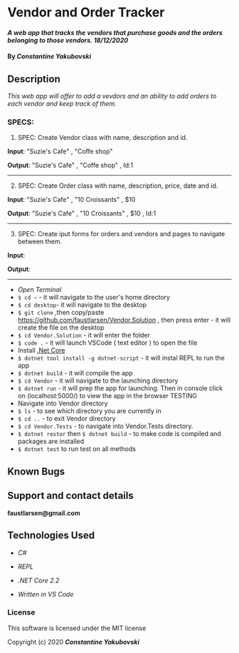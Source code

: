 
# Vendor and Order Tracker

#### _A web app that tracks the vendors that purchase goods and the orders belonging to those vendors. 18/12/2020_

#### By _**Constantine Yakubovski**_ 

## Description 
_This web app will offer to add a vevdors and an ability to add orders to each vendor and keep track of them._

### SPECS: ###

1. SPEC: Create Vendor class with name, description and id.

**Input**: "Suzie's Cafe" , "Coffe shop" 

**Output**: "Suzie's Cafe" , "Coffe shop" , Id:1
____________________________________________________________________________________

2. SPEC: Create Order class with name, description, price, date and id.

**Input**:  "Suzie's Cafe" , "10 Croissants" , $10

**Output**: "Suzie's Cafe" , "10 Croissants" , $10 , Id:1
____________________________________________________________________________________

3. SPEC: Create iput forms for orders and  vendors and pages to navigate between them.

**Input**: 

**Output**: 
____________________________________________________________________________________


-  _Open Terminal_
-  `$ cd ~` - it will navigate to the user's home directory
-  `$ cd desktop`- it will navigate to the desktop
-  `$ git clone` ,then copy/paste https://github.com/faustlarsen/Vendor.Solution , then press enter - it will create the file on the desktop
-  `$ cd Vendor.Solution` - it will enter the folder
-  `$ code .` - it will launch VSCode ( text editor ) to open the file
-   Install  [.Net Core](https://dotnet.microsoft.com/download/dotnet-core/2.2)
-  `$ dotnet tool install -g dotnet-script`  - it will instal REPL to run the app
-  `$ dotnet build` - it will compile the app
-  `$ cd Vendor` - it will navigate to the launching directory
-  `$ dotnet run` - it will prep the app for launching. Then in console click on (localhost:5000/) to view the app in the browser
TESTING
- Navigate into Vendor directory
-  `$ ls` - to see which directory you are currently in
-  `$ cd ..` - to exit Vendor directory
-  `$ cd Vendor.Tests` - to navigate into Vendor.Tests directory.
-  `$ dotnet restor` then `$ dotnet build` - to make code is compiled and packages are installed
-  `$ dotnet test` to run test on all methods

## Known Bugs

## Support and contact details

__faustlarsen@gmail.com__

## Technologies Used

-  _C#_

-  _REPL_

-  _.NET Core 2.2_

-  _Written in VS Code_

### License

This software is licensed under the MIT license

Copyright (c) 2020 **_Constantine Yakubovski_**

